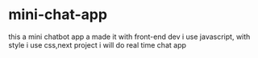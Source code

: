 # mini-chat-app

this a mini chatbot app a made it with front-end dev i use javascript, with style i use css,next project i will do real time chat app
